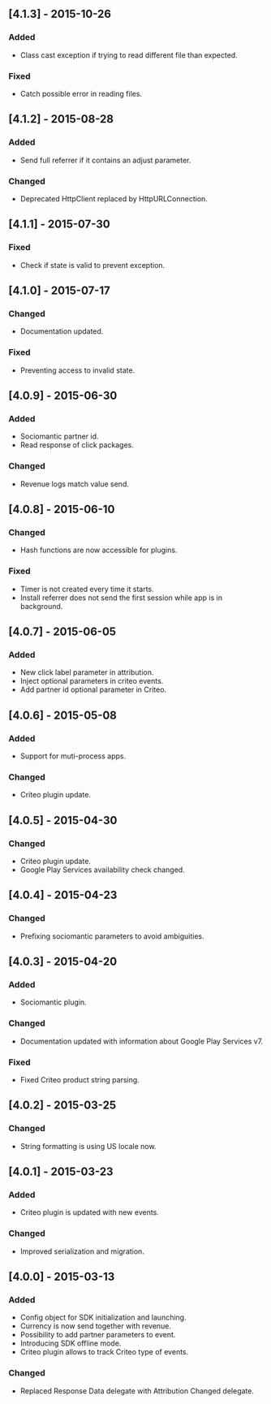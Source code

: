 ## [4.1.3] - 2015-10-26
### Added
- Class cast exception if trying to read different file than expected.

### Fixed
- Catch possible error in reading files.

## [4.1.2] - 2015-08-28
### Added
- Send full referrer if it contains an adjust parameter.

### Changed
- Deprecated HttpClient replaced by HttpURLConnection.

## [4.1.1] - 2015-07-30
### Fixed
- Check if state is valid to prevent exception.

## [4.1.0] - 2015-07-17
### Changed
- Documentation updated.

### Fixed
- Preventing access to invalid state.

## [4.0.9] - 2015-06-30
### Added
- Sociomantic partner id.
- Read response of click packages.

### Changed
- Revenue logs match value send.

## [4.0.8] - 2015-06-10
### Changed
- Hash functions are now accessible for plugins.

### Fixed
- Timer is not created every time it starts.
- Install referrer does not send the first session while app is in background.

## [4.0.7] - 2015-06-05
### Added
- New click label parameter in attribution.
- Inject optional parameters in criteo events.
- Add partner id optional parameter in Criteo.

## [4.0.6] - 2015-05-08
### Added
- Support for muti-process apps.

### Changed
- Criteo plugin update.

## [4.0.5] - 2015-04-30
### Changed
- Criteo plugin update.
- Google Play Services availability check changed.

## [4.0.4] - 2015-04-23
### Changed
- Prefixing sociomantic parameters to avoid ambiguities.

## [4.0.3] - 2015-04-20
### Added
- Sociomantic plugin.

### Changed
- Documentation updated with information about Google Play Services v7.

### Fixed
- Fixed Criteo product string parsing.

## [4.0.2] - 2015-03-25
### Changed
- String formatting is using US locale now.

## [4.0.1] - 2015-03-23
### Added
- Criteo plugin is updated with new events.

### Changed
- Improved serialization and migration.

## [4.0.0] - 2015-03-13
### Added
- Config object for SDK initialization and launching.
- Currency is now send together with revenue.
- Possibility to add partner parameters to event.
- Introducing SDK offline mode.
- Criteo plugin allows to track Criteo type of events.

### Changed
- Replaced Response Data delegate with Attribution Changed delegate.

